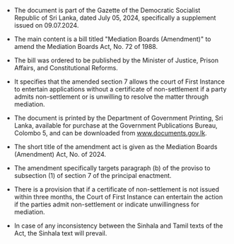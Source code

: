 - The document is part of the Gazette of the Democratic Socialist Republic of Sri Lanka, dated July 05, 2024, specifically a supplement issued on 09.07.2024.
  
- The main content is a bill titled "Mediation Boards (Amendment)" to amend the Mediation Boards Act, No. 72 of 1988.

- The bill was ordered to be published by the Minister of Justice, Prison Affairs, and Constitutional Reforms.

- It specifies that the amended section 7 allows the court of First Instance to entertain applications without a certificate of non-settlement if a party admits non-settlement or is unwilling to resolve the matter through mediation.

- The document is printed by the Department of Government Printing, Sri Lanka, available for purchase at the Government Publications Bureau, Colombo 5, and can be downloaded from www.documents.gov.lk.

- The short title of the amendment act is given as the Mediation Boards (Amendment) Act, No. of 2024.

- The amendment specifically targets paragraph (b) of the proviso to subsection (1) of section 7 of the principal enactment.

- There is a provision that if a certificate of non-settlement is not issued within three months, the Court of First Instance can entertain the action if the parties admit non-settlement or indicate unwillingness for mediation.

- In case of any inconsistency between the Sinhala and Tamil texts of the Act, the Sinhala text will prevail.